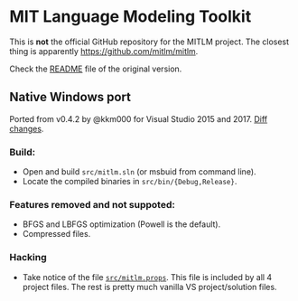 # MIT Language Modeling Toolkit

This is **not** the official GitHub repository for the MITLM project.
The closest thing is apparently https://github.com/mitlm/mitlm.

Check the [README](README) file of the original version.

## Native Windows port

Ported from v0.4.2 by @kkm000 for Visual Studio 2015 and 2017.
[Diff changes](../../compare/master...windows-port).

### Build:
 * Open and build `src/mitlm.sln` (or msbuid from command line).
 * Locate the compiled binaries in `src/bin/{Debug,Release}`.

### Features removed and not suppoted:
 * BFGS and LBFGS optimization (Powell is the default).
 * Compressed files.

### Hacking
 * Take notice of the file [`src/mitlm.props`](src/mitlm.props).
   This file is included by all 4 project files. The rest is pretty
   much vanilla VS project/solution files.
